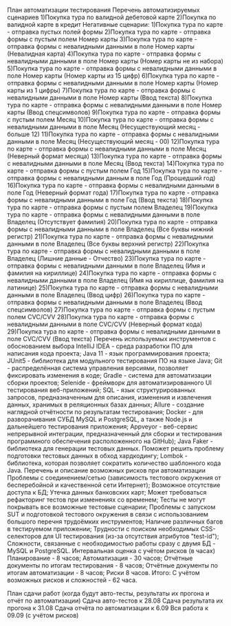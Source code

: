 План автоматизации тестирования
Перечень автоматизируемых сценариев
1)Покупка тура по валидной дебетовой карте
2)Покупка по валидной карте в кредит
Негативные сценарии:
1)Покупка тура по карте - отправка пустых полей формы
2)Покупка тура по карте - отправка формы с пустым полем Номер карты
3)Покупка тура по карте - отправка формы с невалидными данными в поле Номер карты (Невалидная карта)
4)Покупка тура по карте - отправка формы с невалидными данными в поле Номер карты (Номер карты не из набора)
5)Покупка тура по карте - отправка формы с невалидными данными в поле Номер карты (Номер карты из 15 цифр)
6)Покупка тура по карте - отправка формы с невалидными данными в поле Номер карты (Номер карты из 1 цифры)
7)Покупка тура по карте - отправка формы с невалидными данными в поле Номер карты (Ввод текста)
8)Покупка тура по карте - отправка формы с невалидными данными в поле Номер карты (Ввод спецсимволов)
9)Покупка тура по карте - отправка формы с пустым полем Месяц
10)Покупка тура по карте - отправка формы с невалидными данными в поле Месяц (Несуществующий месяц - больше 12)
11)Покупка тура по карте - отправка формы с невалидными данными в поле Месяц (Несуществующий месяц - 00)
12)Покупка тура по карте - отправка формы с невалидными данными в поле Месяц (Неверный формат месяца)
13)Покупка тура по карте - отправка формы с невалидными данными в поле Месяц (Ввод текста)
14)Покупка тура по карте - отправка формы с пустым полем Год
15)Покупка тура по карте - отправка формы с невалидными данным в поле Год (Прошедший год)
16)Покупка тура по карте - отправка формы с невалидными данными в поле Год (Неверный формат года)
17)Покупка тура по карте - отправка формы с невалидными данными в поле Год (Ввод текста)
18)Покупка тура по карте - отправка формы с пустым полем Владелец
19)Покупка тура по карте - отправка формы с невалидными данными в поле Владелец (Отсутствует фамилия)
20)Покупка тура по карте - отправка формы с невалидными данными в поле Владелец (Все буквы нижний регистр)
21)Покупка тура по карте - отправка формы с невалидными данными в поле Владелец (Все буквы верхний регистр)
22)Покупка тура по карте - отправка формы с невалидными данными в поле Владелец (Лишние данные - Отчество)
23)Покупка тура по карте - отправка формы с невалидными данными в поле Владелец (Имя и фамилия на кириллице)
24)Покупка тура по карте - отправка формы с невалидными данными в поле Владелец (Имя на кириллице, фамилия на латинице)
25)Покупка тура по карте - отправка формы с невалидными данными в поле Владелец (Ввод цифр)
26)Покупка тура по карте - отправка формы с невалидными данными в поле Владелец (Ввод спецсимволов)
27)Покупка тура по карте - отправка формы с пустым полем CVC/CVV
28)Покупка тура по карте - отправка формы с невалидными данными в поле CVC/CVV (Неверный формат кода)
29)Покупка тура по карте - отправка формы с невалидными данными в поле CVC/CVV (Ввод текста)
Перечень используемых инструментов с обоснованием выбора
IntelliJ IDEA - среда разработки ПО для написания кода проекта;
Java 11 - язык программирования проекта;
JUnit5 - библиотека для модульного тестирования ПО на языке Java;
Git - распределённая система управления версиями, позволяет фиксировать изменения в коде;
Gradle - система для автоматизации сборки проектов;
Selenide - фреймворк для автоматизированного UI тестирования веб-приложений;
SQL - язык структурированных запросов, предназначенным для описания, изменения и извлечения данных, хранимых в реляционных базах данных;
Allure - создание наглядной отчётности по результатам тестирования;
Docker - для разворачивания СУБД MySQL и PostgreSQL, а также Node.js и дальнейшего тестирования приложения;
Appveyor - веб-сервис непрерывной интеграции, предназначенный для сборки и тестирования программного обеспечения расположенного на GitHub);
Java Faker - библиотека для генерации тестовых данных. Поможет решить проблему подготовки тестовых данных в обход хардкодингу;
Lombok - библиотека, которая позволяет сократить количество шаблонного кода Java.
Перечень и описание возможных рисков при автоматизации
Проблемы с соединением/сетью (зависимость тестового окружения от бесперебойной и качественной сети Интернет);
Возможное отсутствие доступа к БД;
Утечка данных банковских карт;
Может требоваться рефакторинг тестов при изменениях со временем;
Тесты не могут покрывать все возможные тестовые сценарии;
Проблемы с запуском SUT и подготовкой тестового окружения в связи с использованием большого перечня трудоёмких инструментов;
Наличие различных багов в тестируемом приложении;
Трудности с поиском необходимых CSS-селекторов для UI тестирования (из-за отсутствия атрибутов "test-id");
Сложности, связанные с необходимостью работы сразу с двумя БД - MySQL и PostgreSQL.
Интервальная оценка с учётом рисков (в часах)
Планирование - 8 часов;
Автоматизация - 30 часов;
Отчётные документы по итогам тестирования - 8 часов;
Отчётные документы по итогам автоматизации - 8 часов;
Риски 8 часов.
Итого: С учётом возможных рисков и сложностей - 62 часа.

План сдачи работ (когда будут авто-тесты, результаты их прогона и отчёт по автоматизации)
Сдача авто-тестов к 28.08
Сдача результата их прогона к 31.08
Сдача отчёта по автоматизации к 6.09
Вся работа к 09.09 (с учётом рисков)



